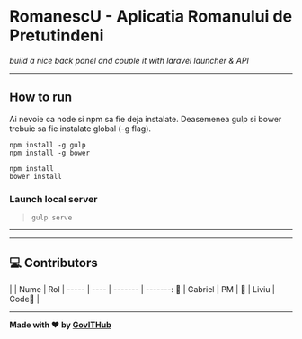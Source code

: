 # RomanescU - Aplicatia Romanului de Pretutindeni

_build a nice back panel and couple it with laravel launcher & API_


----
##  How to run
Ai nevoie ca node si npm sa fie deja instalate. Deasemenea gulp si bower trebuie sa fie instalate global (-g flag).

    npm install -g gulp
    npm install -g bower

    npm install
    bower install

### Launch local server

> `gulp serve`


------
------

## :computer: Contributors

|    | Nume | Rol | 
----- | ---- | ------- | -------:
:boy:  |  Gabriel  | PM | 
:boy:  |  Liviu  | Code:star2: | 


----------

**Made with :heart: by [GovITHub](http://ithub.gov.ro)**
